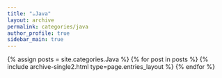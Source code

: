 ```yaml
---
title: "☕Java"
layout: archive
permalink: categories/java
author_profile: true
sidebar_main: true
---
```


{% assign posts = site.categories.Java %}
{% for post in posts %} {% include archive-single2.html type=page.entries_layout %} {% endfor %}